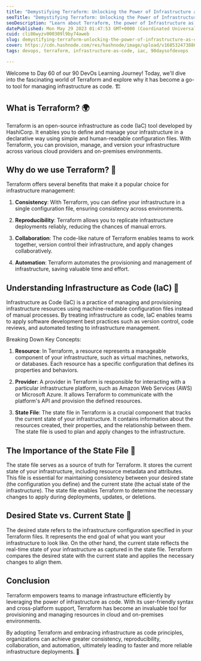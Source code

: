 ```yaml
---
title: "Demystifying Terraform: Unlocking the Power of Infrastructure as Code 🚀"
seoTitle: "Demystifying Terraform: Unlocking the Power of Infrastructure as Code"
seoDescription: "Learn about Terraform, the power of Infrastructure as Code (IaC), and how it revolutionizes infrastructure management. Discover the importance of state file"
datePublished: Mon May 29 2023 01:47:53 GMT+0000 (Coordinated Universal Time)
cuid: cli86wyzv000309l9by74aweb
slug: demystifying-terraform-unlocking-the-power-of-infrastructure-as-code
cover: https://cdn.hashnode.com/res/hashnode/image/upload/v1685324738862/0f480951-feb6-4e4a-8cc0-46acff3b3f4d.jpeg
tags: devops, terraform, infrastructure-as-code, iac, 90daysofdevops

---
```


Welcome to Day 60 of our 90 DevOs Learning Journey! Today, we'll dive into the fascinating world of Terraform and explore why it has become a go-to tool for managing infrastructure as code. 🏗️

## **What is Terraform? 🌍**

Terraform is an open-source infrastructure as code (IaC) tool developed by HashiCorp. It enables you to define and manage your infrastructure in a declarative way using simple and human-readable configuration files. With Terraform, you can provision, manage, and version your infrastructure across various cloud providers and on-premises environments.

## **Why do we use Terraform? 🤔**

Terraform offers several benefits that make it a popular choice for infrastructure management:

1. **Consistency**: With Terraform, you can define your infrastructure in a single configuration file, ensuring consistency across environments.
    
2. **Reproducibility**: Terraform allows you to replicate infrastructure deployments reliably, reducing the chances of manual errors.
    
3. **Collaboration**: The code-like nature of Terraform enables teams to work together, version control their infrastructure, and apply changes collaboratively.
    
4. **Automation**: Terraform automates the provisioning and management of infrastructure, saving valuable time and effort.
    

## **Understanding Infrastructure as Code (IaC) 🏢**

Infrastructure as Code (IaC) is a practice of managing and provisioning infrastructure resources using machine-readable configuration files instead of manual processes. By treating infrastructure as code, IaC enables teams to apply software development best practices such as version control, code reviews, and automated testing to infrastructure management.

Breaking Down Key Concepts:

1. **Resource**: In Terraform, a resource represents a manageable component of your infrastructure, such as virtual machines, networks, or databases. Each resource has a specific configuration that defines its properties and behaviors.
    
2. **Provider**: A provider in Terraform is responsible for interacting with a particular infrastructure platform, such as Amazon Web Services (AWS) or Microsoft Azure. It allows Terraform to communicate with the platform's API and provision the defined resources.
    
3. **State File**: The state file in Terraform is a crucial component that tracks the current state of your infrastructure. It contains information about the resources created, their properties, and the relationship between them. The state file is used to plan and apply changes to the infrastructure.
    

## **The Importance of the State File 📂**

The state file serves as a source of truth for Terraform. It stores the current state of your infrastructure, including resource metadata and attributes. This file is essential for maintaining consistency between your desired state (the configuration you define) and the current state (the actual state of the infrastructure). The state file enables Terraform to determine the necessary changes to apply during deployments, updates, or deletions.

## **Desired State vs. Current State 🎯**

The desired state refers to the infrastructure configuration specified in your Terraform files. It represents the end goal of what you want your infrastructure to look like. On the other hand, the current state reflects the real-time state of your infrastructure as captured in the state file. Terraform compares the desired state with the current state and applies the necessary changes to align them.

## **Conclusion**

Terraform empowers teams to manage infrastructure efficiently by leveraging the power of infrastructure as code. With its user-friendly syntax and cross-platform support, Terraform has become an invaluable tool for provisioning and managing resources in cloud and on-premises environments.

By adopting Terraform and embracing infrastructure as code principles, organizations can achieve greater consistency, reproducibility, collaboration, and automation, ultimately leading to faster and more reliable infrastructure deployments. 🚀